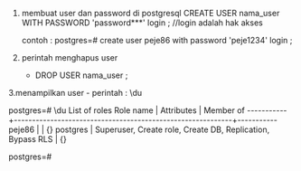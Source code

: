 1. membuat user dan password di postgresql
    CREATE USER nama_user WITH PASSWORD 'password***' login ; //login adalah hak akses

    contoh : postgres=# create user peje86 with password 'peje1234' login ;

2. perintah menghapus user

    - DROP USER nama_user ;

3.menampilkan user 
    - perintah : \du

postgres=# \du
                                   List of roles
 Role name |                         Attributes                         | Member of 
-----------+------------------------------------------------------------+-----------
 peje86    |                                                            | {}
 postgres  | Superuser, Create role, Create DB, Replication, Bypass RLS | {}

postgres=# 

